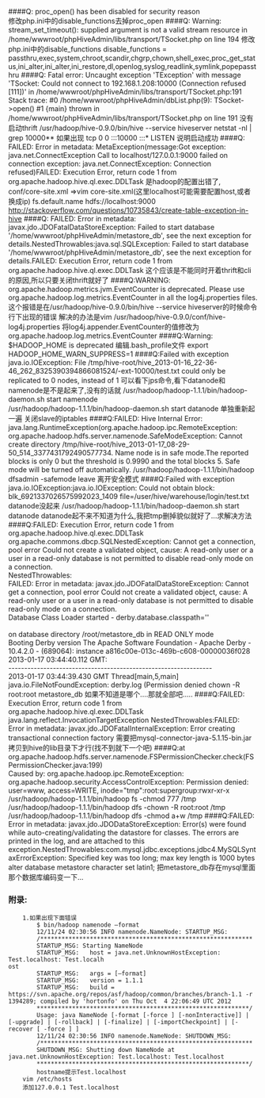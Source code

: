 ####Q: proc_open() has been disabled for security reason  
	修改php.ini中的disable_functions去掉proc_open
####Q: Warning: stream_set_timeout(): supplied argument is not a valid stream resource in /home/wwwroot/phpHiveAdmin/libs/transport/TSocket.php on line 194
	修改php.ini中的disable_functions
	disable_functions = passthru,exec,system,chroot,scandir,chgrp,chown,shell_exec,proc_get_status,ini_alter,ini_alter,ini_restore,dl,openlog,syslog,readlink,symlink,popepassthru
####Q: Fatal error: Uncaught exception 'TException' with message 'TSocket: Could not connect to 192.168.1.208:10000 (Connection refused [111])' in /home/wwwroot/phpHiveAdmin/libs/transport/TSocket.php:191 Stack trace: #0 /home/wwwroot/phpHiveAdmin/dbList.php(9): TSocket->open() #1 {main} thrown in /home/wwwroot/phpHiveAdmin/libs/transport/TSocket.php on line 191
	没有启动thrift
	/usr/hadoop/hive-0.9.0/bin/hive --service hiveserver
	netstat -nl | grep 10000**
	如果出现
	tcp        0      0 :::10000                    :::*                        LISTEN
	说明启动成功
####Q: FAILED: Error in metadata: MetaException(message:Got exception: java.net.ConnectException Call to localhost/127.0.0.1:9000 failed on connection exception: java.net.ConnectException: Connection refused)FAILED: Execution Error, return code 1 from org.apache.hadoop.hive.ql.exec.DDLTask
	是hadoop的配置出错了,
	conf/core-site.xml
	=>vim core-site.xml(这里localhost可能需要配置host,或者换成ip)
	<configuration>
		<property>
			<name>fs.default.name</name>
			<value>hdfs://localhost:9000</value>
		</property>
	</configuration>
	http://stackoverflow.com/questions/10735843/create-table-exception-in-hive
####Q: FAILED: Error in metadata: javax.jdo.JDOFatalDataStoreException: Failed to start database '/home/wwwroot/phpHiveAdmin/metastore_db', see the next exception for details.NestedThrowables:java.sql.SQLException: Failed to start database '/home/wwwroot/phpHiveAdmin/metastore_db', see the next exception for details.FAILED: Execution Error, return code 1 from org.apache.hadoop.hive.ql.exec.DDLTask
	这个应该是不能同时开着thrift和cli的原因,所以只要关闭thrift就好了
####Q:WARNING: org.apache.hadoop.metrics.jvm.EventCounter is deprecated. Please use org.apache.hadoop.log.metrics.EventCounter in all the log4j.properties files.
	这个报错是在/usr/hadoop/hive-0.9.0/bin/hive --service hiveserver的时候命令行下出现的错误
	解决的办法是vim /usr/hadoop/hive-0.9.0/conf/hive-log4j.properties
	将log4j.appender.EventCounter的值修改为org.apache.hadoop.log.metrics.EventCounter
####Q:Warning: $HADOOP_HOME is deprecated
	编辑.bash_profile文件
	export HADOOP_HOME_WARN_SUPPRESS=1
####Q:Failed with exception java.io.IOException: File /tmp/hive-root/hive_2013-01-16_22-36-46_262_8325390394866081524/-ext-10000/test.txt could only be replicated to 0 nodes, instead of 1
	可以看下jps命令,看下datanode和namenode是不是起来了,没有的话就
	/usr/hadoop/hadoop-1.1.1/bin/hadoop-daemon.sh start namenode	
	/usr/hadoop/hadoop-1.1.1/bin/hadoop-daemon.sh start datanode
	单独重新起一遍
	关闭slave的iptables
####Q:FAILED: Hive Internal Error: java.lang.RuntimeException(org.apache.hadoop.ipc.RemoteException: org.apache.hadoop.hdfs.server.namenode.SafeModeException: Cannot create directory /tmp/hive-root/hive_2013-01-17_08-29-50_514_3377431792490577734. Name node is in safe mode.The reported blocks is only 0 but the threshold is 0.9990 and the total blocks 5. Safe mode will be turned off automatically.
	/usr/hadoop/hadoop-1.1.1/bin/hadoop dfsadmin -safemode leave 离开安全模式
####Q:Failed with exception java.io.IOException:java.io.IOException: Could not obtain block: blk_6921337026575992023_1409 file=/user/hive/warehouse/login/test.txt
		datanode没起来 /usr/hadoop/hadoop-1.1.1/bin/hadoop-daemon.sh start datanode
		datanode起不来不知道为什么,我把tmp删掉貌似就好了...求解决方法
####Q:FAILED: Execution Error, return code 1 from org.apache.hadoop.hive.ql.exec.DDLTask<br>org.apache.commons.dbcp.SQLNestedException: Cannot get a connection, pool error Could not create a validated object, cause: A read-only user or a user in a read-only database is not permitted to disable read-only mode on a connection.<br>NestedThrowables:<br>FAILED: Error in metadata: javax.jdo.JDOFatalDataStoreException: Cannot get a connection, pool error Could not create a validated object, cause: A read-only user or a user in a read-only database is not permitted to disable read-only mode on a connection.<br>Database Class Loader started - derby.database.classpath=''<br><br>on database directory /root/metastore_db in READ ONLY mode<br>Booting Derby version The Apache Software Foundation - Apache Derby - 10.4.2.0 - (689064): instance a816c00e-013c-469b-c608-00000036f028<br>2013-01-17 03:44:40.112 GMT:<br>----------------------------------------------------------------<br>2013-01-17 03:44:39.430 GMT Thread[main,5,main] java.io.FileNotFoundException: derby.log (Permission denied
	chown -R root:root metastore_db
	如果不知道是哪个....那就全部吧.....
####Q:FAILED: Execution Error, return code 1 from org.apache.hadoop.hive.ql.exec.DDLTask<br>java.lang.reflect.InvocationTargetException NestedThrowables:FAILED: Error in metadata: javax.jdo.JDOFatalInternalException: Error creating transactional connection factory
	需要把mysql-connector-java-5.1.15-bin.jar拷贝到hive的lib目录下才行(找不到就下一个吧)
####Q:at org.apache.hadoop.hdfs.server.namenode.FSPermissionChecker.check(FSPermissionChecker.java:199)<br>Caused by: org.apache.hadoop.ipc.RemoteException: org.apache.hadoop.security.AccessControlException: Permission denied: user=www, access=WRITE, inode="tmp":root:supergroup:rwxr-xr-x
	/usr/hadoop/hadoop-1.1.1/bin/hadoop fs -chmod 777  /tmp
	/usr/hadoop/hadoop-1.1.1/bin/hadoop dfs -chown -R  root:root /tmp
	/usr/hadoop/hadoop-1.1.1/bin/hadoop dfs -chmod a+w /tmp
####Q:FAILED: Error in metadata: javax.jdo.JDODataStoreException: Error(s) were found while auto-creating/validating the datastore for classes. The errors are printed in the log, and are attached to this exception.NestedThrowables:com.mysql.jdbc.exceptions.jdbc4.MySQLSyntaxErrorException: Specified key was too long; max key length is 1000 bytes
	alter database metastore character set latin1;
	把metastore_db存在mysql里面那个数据库编码变一下...


### 附录:
		1.如果出现下面错误
			$ bin/hadoop namenode –format
			12/11/24 02:30:56 INFO namenode.NameNode: STARTUP_MSG:
			/************************************************************
			STARTUP_MSG: Starting NameNode
			STARTUP_MSG:   host = java.net.UnknownHostException: Test.localhost: Test.localh                                                      ost
			STARTUP_MSG:   args = [–format]
			STARTUP_MSG:   version = 1.1.1
			STARTUP_MSG:   build = https://svn.apache.org/repos/asf/hadoop/common/branches/branch-1.1 -r 1394289; compiled by 'hortonfo' on Thu Oct  4 22:06:49 UTC 2012
			************************************************************/
			Usage: java NameNode [-format [-force ] [-nonInteractive]] | [-upgrade] | [-rollback] | [-finalize] | [-importCheckpoint] | [-recover [ -force ] ]
			12/11/24 02:30:56 INFO namenode.NameNode: SHUTDOWN_MSG:
			/************************************************************
			SHUTDOWN_MSG: Shutting down NameNode at java.net.UnknownHostException: Test.localhost: Test.localhost
			************************************************************/
			hostname提示Test.localhost
		vim /etc/hosts
		添加127.0.0.1 Test.localhost